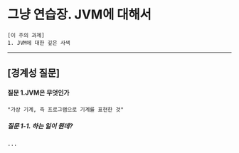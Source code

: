 # 그냥 연습장. JVM에 대해서

```
[이 주의 과제]
1. JVM에 대한 깊은 사색
```

-----

## [경계성 질문]

#### 질문 1.JVM은 무엇인가
```
"가상 기계, 즉 프로그램으로 기계를 표현한 것"
```

##### 질문 1-1. 하는 일이 뭔데?
```
...
```
